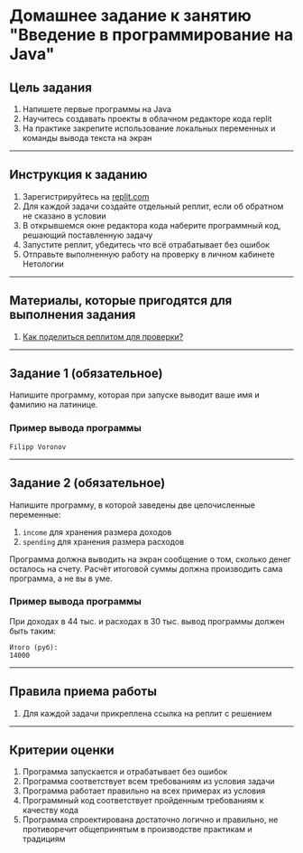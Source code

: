 # Домашнее задание к занятию "Введение в программирование на Java"

## Цель задания

1. Напишете первые программы на Java
2. Научитесь создавать проекты в облачном редакторе кода replit
3. На практике закрепите использование локальных переменных и команды вывода текста на экран

------

## Инструкция к заданию

1. Зарегистрируйтесь на [replit.com](replit.com)
2. Для каждой задачи создайте отдельный реплит, если об обратном не сказано в условии
3. В открывшемся окне редактора кода наберите программный код, решающий поставленную задачу
4. Запустите реплит, убедитесь что всё отрабатывает без ошибок
5. Отправьте выполненную работу на проверку в личном кабинете Нетологии

------

## Материалы, которые пригодятся для выполнения задания

1. [Как поделиться реплитом для проверки?](https://github.com/netology-code/java2-homeworks/blob/main/QA_ReplitShare.md)

------

## Задание 1 (обязательное)

Напишите программу, которая при запуске выводит ваше имя и фамилию на латинице.

### Пример вывода программы

```text
Filipp Voronov
```

------

## Задание 2 (обязательное)

Напишите программу, в которой заведены две целочисленные переменные:
1. `income` для хранения размера доходов
2. `spending` для хранения размера расходов

Программа должна выводить на экран сообщение о том, сколько денег осталось на счету.
Расчёт итоговой суммы должна производить сама программа, а не вы в уме.

### Пример вывода программы
При доходах в 44 тыс. и расходах в 30 тыс. вывод программы должен быть таким: 
```text
Итого (руб):
14000
```

------

## Правила приема работы

1. Для каждой задачи прикреплена ссылка на реплит с решением

------

## Критерии оценки

1. Программа запускается и отрабатывает без ошибок
2. Программа соответствует всем требованиям из условия задачи
3. Программа работает правильно на всех примерах из условия
4. Программный код соответствует пройденным требованиям к качеству кода
5. Программа спроектирована достаточно логично и правильно, не противоречит общепринятым в производстве практикам и традициям

